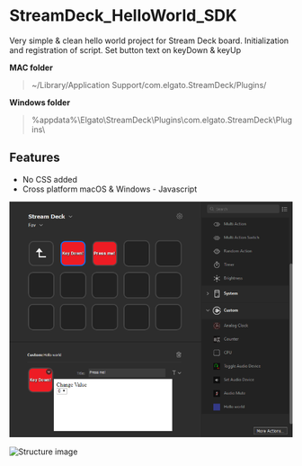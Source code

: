 # StreamDeck_HelloWorld_SDK

Very simple & clean hello world project for Stream Deck board.
Initialization and registration of script. Set button text on keyDown &amp; keyUp

**MAC folder**
> ~/Library/Application Support/com.elgato.StreamDeck/Plugins/

**Windows folder**
> %appdata%\Elgato\StreamDeck\Plugins\com.elgato.StreamDeck\Plugins\

## Features
* No CSS added
* Cross platform macOS & Windows - Javascript

![Example image](https://github.com/joeraven0/StreamDeck_HelloWorld_SDK/blob/master/demo.png?raw=true)

![Structure image](https://developer.elgato.com/documentation/stream-deck/images/plugin-architecture.png)
